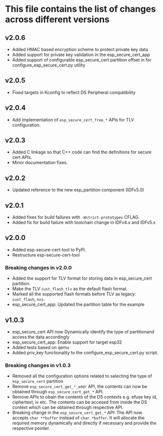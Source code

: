 # This file contains the list of changes across different versions

## v2.0.6
* Added HMAC based encryption scheme to protect private key data
* Added support for private key validation in the esp_secure_cert_app
* Added support of configurable esp_secure_cert partition offset in for configure_esp_secure_cert.py utility

## v2.0.5
* Fixed targets in Kconfig to reflect DS Peripheral compatibility

## v2.0.4
* Add implementation of `esp_secure_cert_free_*` APIs for TLV configuration.

## v2.0.3
* Added C linkage so that C++ code can find the definitions for secure cert APIs.
* Minor documentation fixes.

## v2.0.2
* Updated reference to the new esp_partition component (IDFv5.0)

## v2.0.1
* Added fixes for build failures with `-Wstrict-prototypes` CFLAG.
* Added fix for build failure with toolchain change in IDFv4.x and IDFv5.x

## v2.0.0
* Added esp-secure-cert-tool to PyPi.
* Restructure esp-secure-cert-tool
### Breaking changes in v2.0.0
* Added the support for TLV format for storing data in esp_secure_cert partition.
* Make the TLV `cust_flash_tlv` as the default flash format.
* Marked all the supported flash formats before TLV as legacy: `cust_flash`, `nvs`.
* esp_secure_cert_app: Updated the partition table for the example

## v1.0.3
* esp_secure_cert API now Dynamically identify the type of partitionand access the data accordingly
* esp_secure_cert_app: Enable support for target esp32
* Added tests based on qemu
* Added priv_key functionality to the configure_esp_secure_cert.py script.
### Breaking changes in v1.0.3
* Removed all the configuration options related to selecting the type of `esp_secure_cert` partition
* Remove `esp_secure_cert_get_*_addr` API, the contents can now be obtained through `esp_secure_cert_get_*` API.
* Remove APIs to obain the contents of the DS contexts e.g. efuse key id, ciphertext, iv etc. The contents can be accesed from inside the DS context which can be obtained through respective API.
* Breaking change in the `esp_secure_cert_get_*` API:
The API now accepts `char **buffer` instead of `char *buffer`. It will allocate the required memory dynamically and directly if necessary and provide the respective pointer.
